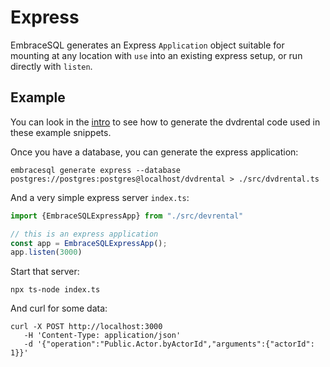 # Express

EmbraceSQL generates an Express `Application` object suitable for mounting
at any location with `use` into an existing express setup, or run directly
with `listen`.

## Example

You can look in the [intro](./index.md) to see how to generate the dvdrental code
used in these example snippets.

Once you have a database, you can generate the express application:

```shell
embracesql generate express --database postgres://postgres:postgres@localhost/dvdrental > ./src/dvdrental.ts
```

And a very simple express server `index.ts`:

```typescript
import {EmbraceSQLExpressApp} from "./src/devrental"

// this is an express application
const app = EmbraceSQLExpressApp();
app.listen(3000)
```

Start that server:

```shell
npx ts-node index.ts
```

And curl for some data:

```shell
curl -X POST http://localhost:3000
   -H 'Content-Type: application/json'
   -d '{"operation":"Public.Actor.byActorId","arguments":{"actorId": 1}}'
```